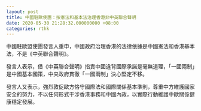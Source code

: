 ```yaml
---
layout: post
title: 中國駐歐使團：按憲法和基本法治理香港非中英聯合聲明
date: 2020-05-30 21:28:32.000000000 +08:00
categories: rthk
---
```


中國駐歐盟使團發言人重申，中國政府治理香港的法律依據是中國憲法和香港基本法，不是《中英聯合聲明》。

發言人表示，借《中英聯合聲明》指責中國違背國際承諾是毫無道理，「一國兩制」是中國基本國策，中央政府貫徹「一國兩制」決心堅定不移。

發言人又表示，強烈敦促歐方恪守國際法和國際關係基本準則，尊重中方維護國家安全的努力，不以任何形式干涉香港事務和中國內政，以實際行動維護中歐關係健康穩定發展。
